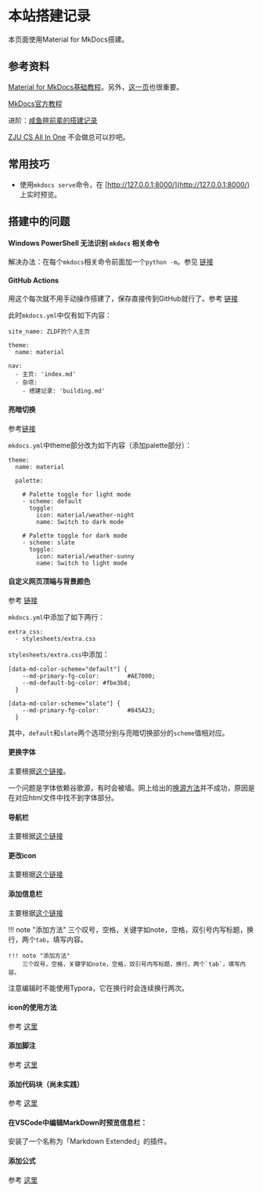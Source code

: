 # 本站搭建记录

本页面使用Material for MkDocs搭建。

## 参考资料

[Material for MkDocs基础教程](https://squidfunk.github.io/mkdocs-material/creating-your-site/)。另外，[这一页](https://squidfunk.github.io/mkdocs-material/reference/)也很重要。

[MkDocs官方教程](https://www.mkdocs.org/user-guide/)

进阶：[咸鱼暄前辈的搭建记录](https://xuan-insr.github.io/%E6%9D%82%E9%A1%B9/%E5%8D%9A%E5%AE%A2%E6%90%AD%E5%BB%BA%E8%AE%B0%E5%BD%95/)

[ZJU CS All In One](https://isshikihugh.github.io/zju-cs-asio/) 不会做总可以抄吧。

## 常用技巧

- 使用`mkdocs serve`命令，在 [http://127.0.0.1:8000/](http://127.0.0.1:8000/) 上实时预览。

## 搭建中的问题

#### Windows PowerShell 无法识别 `mkdocs` 相关命令

  解决办法：在每个`mkdocs`相关命令前面加一个`python -m`。参见 [链接](https://www.mkdocs.org/user-guide/installation/)

#### GitHub Actions 
用这个每次就不用手动操作搭建了，保存直接传到GitHub就行了。参考 [链接](https://squidfunk.github.io/mkdocs-material/publishing-your-site/#with-github-actions-material-for-mkdocs)

此时`mkdocs.yml`中仅有如下内容：
```
site_name: ZLDF的个人主页

theme: 
  name: material

nav:
  - 主页: 'index.md'
  - 杂项: 
    - 搭建记录: 'building.md'
```

#### 亮暗切换
参考[链接](https://squidfunk.github.io/mkdocs-material/setup/changing-the-colors/#color-palette-toggle)

`mkdocs.yml`中theme部分改为如下内容（添加palette部分）：

```
theme: 
  name: material

  palette: 

    # Palette toggle for light mode
    - scheme: default
      toggle:
        icon: material/weather-night 
        name: Switch to dark mode

    # Palette toggle for dark mode
    - scheme: slate
      toggle:
        icon: material/weather-sunny
        name: Switch to light mode
```

#### 自定义网页顶端与背景颜色
参考 [链接](https://squidfunk.github.io/mkdocs-material/setup/changing-the-colors/#custom-color-schemes)

`mkdocs.yml`中添加了如下两行：
```
extra_css:
  - stylesheets/extra.css
```
`stylesheets/extra.css`中添加：
```
[data-md-color-scheme="default"] {
    --md-primary-fg-color:        #AE7000;
    --md-default-bg-color: #fbe3b8;
  }

[data-md-color-scheme="slate"] {
    --md-primary-fg-color:        #845A23;
  }
```
其中，`default`和`slate`两个选项分别与亮暗切换部分的`scheme`值相对应。

#### 更换字体
主要根据[这个链接](https://squidfunk.github.io/mkdocs-material/setup/changing-the-fonts/#regular-font)。  

一个问题是字体依赖谷歌源，有时会被墙。网上给出的[换源方法](http://zongming.net/read-1426/)并不成功，原因是在对应html文件中找不到字体部分。

#### 导航栏

主要根据[这个链接](https://squidfunk.github.io/mkdocs-material/setup/setting-up-navigation/#navigation-tabs)

#### 更改icon
主要根据[这个链接](https://squidfunk.github.io/mkdocs-material/setup/changing-the-logo-and-icons/)

#### 添加信息栏
主要根据[这个链接](https://squidfunk.github.io/mkdocs-material/reference/admonitions/)

!!! note "添加方法"
    三个叹号，空格，关键字如note，空格，双引号内写标题，换行，两个`tab`，填写内容。
```
!!! note "添加方法"
    三个叹号，空格，关键字如note，空格，双引号内写标题，换行，两个`tab`，填写内容。
```
注意编辑时不能使用Typora，它在换行时会连续换行两次。

#### icon的使用方法
参考 [这里](https://squidfunk.github.io/mkdocs-material/reference/icons-emojis/#using-icons)

#### 添加脚注
参考 [这里](https://squidfunk.github.io/mkdocs-material/reference/footnotes/)

#### 添加代码块（尚未实践）
参考 [这里](https://squidfunk.github.io/mkdocs-material/reference/code-blocks/)

#### 在VSCode中编辑MarkDown时预览信息栏：
安装了一个名称为「Markdown Extended」的插件。

#### 添加公式
参考 [这里](https://squidfunk.github.io/mkdocs-material/reference/math/#katex)